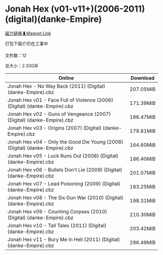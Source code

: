 # Jonah Hex (v01-v11+)(2006-2011)(digital)(danke-Empire)

[磁力链接⬇Magnet Link](magnet:?xt=urn:btih:7aaa5d8d1cb867a71a532e410a014d10494871fe&dn=Jonah%20Hex%20%28v01-v11%2B%29%282006-2011%29%28digital%29%28danke-Empire%29)

打包下载📦仍在工事中

文件数：12

总大小：2.33GiB

Online | Download
--- | ---
Jonah Hex - No Way Back (2011) (Digital) (danke-Empire).cbz | 207.05MiB
Jonah Hex v01 - Face Full of Violence (2006) (Digital) (danke-Empire).cbz | 171.39MiB
Jonah Hex v02 - Guns of Vengeance (2007) (Digital) (danke-Empire).cbz | 186.47MiB
Jonah Hex v03 - Origins (2007) (Digital) (danke-Empire).cbz | 179.81MiB
Jonah Hex v04 - Only the Good Die Young (2008) (Digital) (danke-Empire).cbz | 164.60MiB
Jonah Hex v05 - Luck Runs Out (2008) (Digital) (danke-Empire).cbz | 186.40MiB
Jonah Hex v06 - Bullets Don't Lie (2009) (Digital) (danke-Empire).cbz | 201.07MiB
Jonah Hex v07 - Lead Poisoning (2009) (Digital) (danke-Empire).cbz | 183.25MiB
Jonah Hex v08 - The Six Gun War (2010) (Digital) (danke-Empire).cbz | 198.31MiB
Jonah Hex v09 - Counting Corpses (2010) (Digital) (danke-Empire).cbz | 210.30MiB
Jonah Hex v10 - Tall Tales (2011) (Digital) (danke-Empire).cbz | 203.42MiB
Jonah Hex v11 - Bury Me In Hell (2011) (Digital) (danke-Empire).cbz | 296.49MiB
